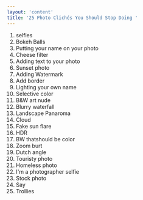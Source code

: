 ```yaml
---
layout: 'content'
title: '25 Photo Clichés You Should Stop Doing '
---
```


1. selfies
2. Bokeh Balls
3. Putting your name on your photo
4. Cheese filter
5. Adding text to your photo
6. Sunset photo
7. Adding Watermark
8. Add border
9. Lighting your own name
10. Selective color
11. B&W art nude
12. Blurry  waterfall
13. Landscape Panaroma
14. Cloud
15. Fake sun flare
16. HDR
17. BW thatshould be color
18. Zoom burt
19. Dutch angle
20. Touristy photo
21. Homeless photo
22. I'm a photographer selfie
23. Stock photo
24. Say
25. Trollies